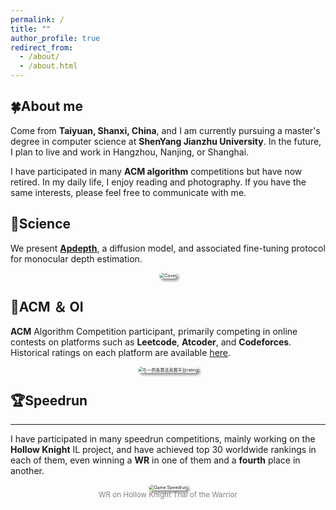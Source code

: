 ```yaml
---
permalink: /
title: ""
author_profile: true
redirect_from: 
  - /about/
  - /about.html
---
```


## 🍀About me 

Come from **Taiyuan, Shanxi, China**, and I am currently pursuing a master's degree in computer science at **ShenYang Jianzhu University**. In the future, I plan to live and work in Hangzhou, Nanjing, or Shanghai. 

I have participated in many **ACM algorithm** competitions but have now retired. In my daily life, I enjoy reading and photography. If you have the same interests, please feel free to communicate with me.

## 🔬Science
 We present [**Apdepth**](https://haruko386.github.io/ApDepth/), a diffusion model, and associated fine-tuning protocol for monocular depth estimation.
 <div style="text-align: center;">
   <img src="https://haruko386.github.io/research/train.png" alt="Cover" style="zoom:50%; box-shadow: 6px 6px 8px #888; border: 0px solid #efefef; border-radius: 12px;" />
</div>

## 🎈ACM ＆ OI

**ACM** Algorithm Competition participant, primarily competing in online contests on platforms such as **Leetcode**, **Atcoder**, and **Codeforces**. Historical ratings on each platform are available [here](https://clist.by/coder/Developly/). 

<div style="text-align: center;">
   <img src="https://s2.loli.net/2024/11/03/AkSdGvHfixl8t4w.png" alt="ちー的各算法竞赛平台rating" style="zoom:50%; box-shadow: 6px 6px 8px #888; border: 0px solid #efefef; border-radius: 12px;" />
</div>



## 🏆Speedrun

-----------

I have participated in many speedrun competitions, mainly working on the **Hollow Knight** IL project, and have achieved top 30 worldwide rankings in each of them, even winning a **WR** in one of them and a **fourth** place in another.

<div style="text-align: center;">
   <img src="https://s2.loli.net/2024/10/01/N3EcjMDoe65SWmH.png" alt="Game Speedrun" style="zoom:50%; box-shadow: 6px 6px 8px #888; border: 0px solid #efefef; border-radius: 10px;" />
   <p style="color: gray; font-size: smaller; margin-top: 0cm;">
      WR on Hollow Knight Trial of the Warrior
   </p>
</div>
